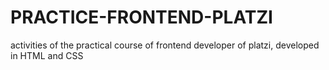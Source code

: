 # PRACTICE-FRONTEND-PLATZI
activities of the practical course of frontend developer of platzi, developed in HTML and CSS
